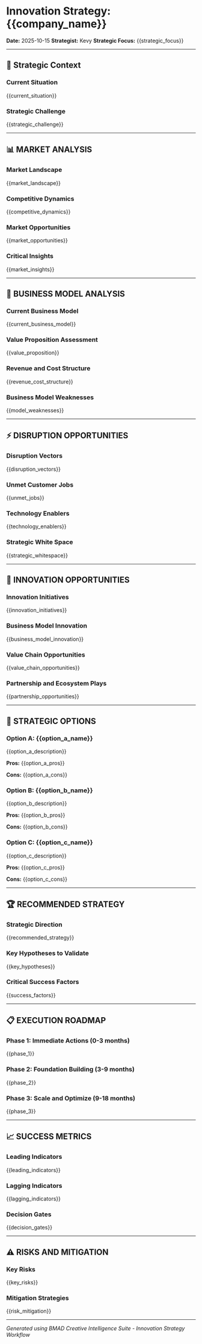 # Innovation Strategy: {{company_name}}

**Date:** 2025-10-15
**Strategist:** Kevy
**Strategic Focus:** {{strategic_focus}}

---

## 🎯 Strategic Context

### Current Situation

{{current_situation}}

### Strategic Challenge

{{strategic_challenge}}

---

## 📊 MARKET ANALYSIS

### Market Landscape

{{market_landscape}}

### Competitive Dynamics

{{competitive_dynamics}}

### Market Opportunities

{{market_opportunities}}

### Critical Insights

{{market_insights}}

---

## 💼 BUSINESS MODEL ANALYSIS

### Current Business Model

{{current_business_model}}

### Value Proposition Assessment

{{value_proposition}}

### Revenue and Cost Structure

{{revenue_cost_structure}}

### Business Model Weaknesses

{{model_weaknesses}}

---

## ⚡ DISRUPTION OPPORTUNITIES

### Disruption Vectors

{{disruption_vectors}}

### Unmet Customer Jobs

{{unmet_jobs}}

### Technology Enablers

{{technology_enablers}}

### Strategic White Space

{{strategic_whitespace}}

---

## 🚀 INNOVATION OPPORTUNITIES

### Innovation Initiatives

{{innovation_initiatives}}

### Business Model Innovation

{{business_model_innovation}}

### Value Chain Opportunities

{{value_chain_opportunities}}

### Partnership and Ecosystem Plays

{{partnership_opportunities}}

---

## 🎲 STRATEGIC OPTIONS

### Option A: {{option_a_name}}

{{option_a_description}}

**Pros:** {{option_a_pros}}

**Cons:** {{option_a_cons}}

### Option B: {{option_b_name}}

{{option_b_description}}

**Pros:** {{option_b_pros}}

**Cons:** {{option_b_cons}}

### Option C: {{option_c_name}}

{{option_c_description}}

**Pros:** {{option_c_pros}}

**Cons:** {{option_c_cons}}

---

## 🏆 RECOMMENDED STRATEGY

### Strategic Direction

{{recommended_strategy}}

### Key Hypotheses to Validate

{{key_hypotheses}}

### Critical Success Factors

{{success_factors}}

---

## 📋 EXECUTION ROADMAP

### Phase 1: Immediate Actions (0-3 months)

{{phase_1}}

### Phase 2: Foundation Building (3-9 months)

{{phase_2}}

### Phase 3: Scale and Optimize (9-18 months)

{{phase_3}}

---

## 📈 SUCCESS METRICS

### Leading Indicators

{{leading_indicators}}

### Lagging Indicators

{{lagging_indicators}}

### Decision Gates

{{decision_gates}}

---

## ⚠️ RISKS AND MITIGATION

### Key Risks

{{key_risks}}

### Mitigation Strategies

{{risk_mitigation}}

---

_Generated using BMAD Creative Intelligence Suite - Innovation Strategy Workflow_
